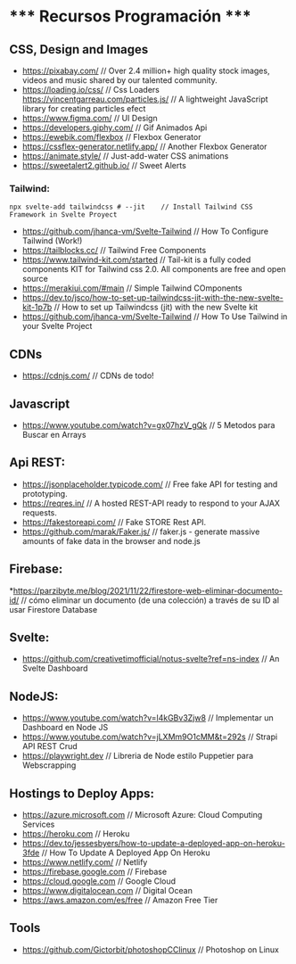 <h1> *** Recursos Programación *** </h1>

## CSS, Design and Images

  * https://pixabay.com/    // Over 2.4 million+ high quality stock images, videos and music shared by our talented community. 
  * https://loading.io/css/   // Css Loaders 
  https://vincentgarreau.com/particles.js/   // A lightweight JavaScript library for creating particles efect
  * https://www.figma.com/    // UI Design 
  * https://developers.giphy.com/   // Gif Animados Api 
  * https://ewebik.com/flexbox    // Flexbox Generator 
  * https://cssflex-generator.netlify.app/    // Another Flexbox Generator 
  * https://animate.style/    // Just-add-water CSS animations 
 * https://sweetalert2.github.io/   // Sweet Alerts
 
 ### Tailwind:
  ```
  npx svelte-add tailwindcss # --jit    // Install Tailwind CSS Framework in Svelte Proyect
  ```   
  * https://github.com/jhanca-vm/Svelte-Tailwind  // How To Configure Tailwind (Work!) 
  * https://tailblocks.cc/    // Tailwind Free Components 
  * https://www.tailwind-kit.com/started    // Tail-kit is a fully coded components KIT for Tailwind css 2.0. All components are free and open source 
  * https://merakiui.com/#main    // Simple Tailwind COmponents  
  * https://dev.to/jsco/how-to-set-up-tailwindcss-jit-with-the-new-svelte-kit-1p7b    // How to set up Tailwindcss (jit) with the new Svelte kit  
  * https://github.com/jhanca-vm/Svelte-Tailwind    // How To Use Tailwind in your Svelte Project 

 ## CDNs 

 * https://cdnjs.com/  // CDNs de todo!  




## Javascript

 * https://www.youtube.com/watch?v=gx07hzV_gQk  // 5 Metodos para Buscar en Arrays  


 ## Api REST: 

  * https://jsonplaceholder.typicode.com/   // Free fake API for testing and prototyping.  
  * https://reqres.in/    // A hosted REST-API ready to respond to your AJAX requests. 
  * https://fakestoreapi.com/  // Fake STORE Rest API. 
  * https://github.com/marak/Faker.js/    // faker.js - generate massive amounts of fake data in the browser and node.js 

  ## Firebase: 

  *https://parzibyte.me/blog/2021/11/22/firestore-web-eliminar-documento-id/   // cómo eliminar un documento (de una colección) a través de su ID al usar Firestore Database  


  ## Svelte: 

  * https://github.com/creativetimofficial/notus-svelte?ref=ns-index    // An Svelte Dashboard  


  ## NodeJS: 

  * https://www.youtube.com/watch?v=l4kGBv3Zjw8   // Implementar un Dashboard en Node JS  
  * https://www.youtube.com/watch?v=jLXMm9O1cMM&t=292s  // Strapi API REST Crud
  * https://playwright.dev    // Libreria de Node estilo Puppetier para Webscrapping

  ## Hostings to Deploy Apps: 

  * https://azure.microsoft.com  // Microsoft Azure: Cloud Computing Services 
  * https://heroku.com // Heroku
  * https://dev.to/jessesbyers/how-to-update-a-deployed-app-on-heroku-3fde  // How To Update A Deployed App On Heroku 
  * https://www.netlify.com/ // Netlify 
  * https://firebase.google.com  // Firebase 
  * https://cloud.google.com  // Google Cloud 
  * https://www.digitalocean.com  // Digital Ocean 
  * https://aws.amazon.com/es/free  // Amazon Free Tier 


  ## Tools 

  * https://github.com/Gictorbit/photoshopCClinux   // Photoshop on Linux